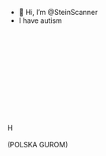 - 👋 Hi, I’m @SteinScanner
- I have autism
<br/>
<br/>
<br/>
<br/>
<br/>
<br/>
<br/>
<br/>
<br/>
<br/>
<br/>
H
<br/>
<br/>
(POLSKA GUROM)
 
